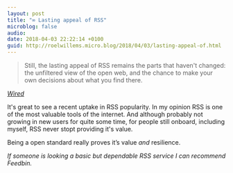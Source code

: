 ```yaml
---
layout: post
title: "∞ Lasting appeal of RSS"
microblog: false
audio: 
date: 2018-04-03 22:22:14 +0100
guid: http://roelwillems.micro.blog/2018/04/03/lasting-appeal-of.html
---
```

>Still, the lasting appeal of RSS remains the parts that haven't changed: the unfiltered view of the open web, and the chance to make your own decisions about what you find there.

_[Wired](https://www.wired.com/story/rss-readers-feedly-inoreader-old-reader/)_ 

It's great to see a recent uptake in RSS popularity. In my opinion RSS is one of the most valuable tools of the internet. 
And although probably not growing in new users for quite some time, for people still onboard, including myself, RSS never stopt providing it's value.

Being a open standard really proves it’s value _and_ resilience.

_If someone is looking a basic but dependable RSS service I can recommend Feedbin._
